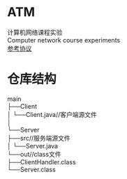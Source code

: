 # ATM
计算机网络课程实验  
Computer network course experiments    
[参考协议](https://shimo.im/docs/d1hLMvSAfjJ7uq9l)  

# 仓库结构
main  
├──Client  
│  └──Client.java//客户端源文件  
│  
└──Server  
   ├──src//服务端源文件  
   │  └──Server.java  
   └──out//class文件  
      ├──ClientHandler.class  
      └──Server.class  
